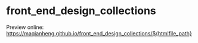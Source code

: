 # front_end_design_collections
Preview online: https://maqianheng.github.io/front_end_design_collections/${htmlfile_path}
